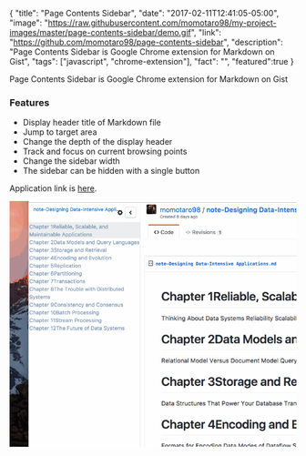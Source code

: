 {
  "title": "Page Contents Sidebar",
  "date": "2017-02-11T12:41:05-05:00",
  "image": "https://raw.githubusercontent.com/momotaro98/my-project-images/master/page-contents-sidebar/demo.gif",
  "link": "https://github.com/momotaro98/page-contents-sidebar",
  "description": "Page Contents Sidebar is Google Chrome extension for Markdown on Gist",
  "tags": ["javascript", "chrome-extension"],
  "fact": "",
  "featured":true
}

<p>Page Contents Sidebar is Google Chrome extension for Markdown on Gist</p>
<h3>Features</h3>
<ul>
  <li>Display header title of Markdown file</li>
  <li>Jump to target area</li>
  <li>Change the depth of the display header</li>
  <li>Track and focus on current browsing points</li>
  <li>Change the sidebar width</li>
  <li>The sidebar can be hidden with a single button</li>
</ul>
<p>Application link is <a href="https://chrome.google.com/webstore/detail/page-contents-sidebar/obapfadchkhjmpkfclbpejldccaajccb">here</a>.</p>
<img src="https://raw.githubusercontent.com/momotaro98/my-project-images/master/page-contents-sidebar/demo.gif">
